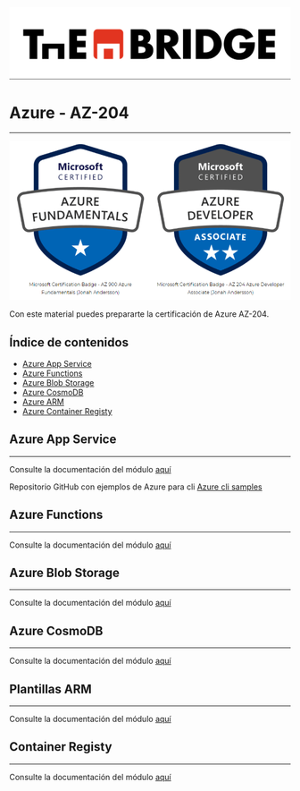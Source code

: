 ![](../../img/TheBridge_logo.png)

# Azure - AZ-204

---

![img.png](img/Az204.png)

Con este material puedes prepararte la certificación de Azure AZ-204.

## Índice de contenidos

- [Azure App Service](#azure-app-service)
- [Azure Functions](#azure-functions)
- [Azure Blob Storage](#azure-blob-storage)
- [Azure CosmoDB](#azure-cosmodb)
- [Azure ARM](#plantillas-arm)
- [Azure Container Registy](#container-registy)


## Azure App Service
***

Consulte la documentación del módulo [aquí](https://docs.google.com/presentation/d/1LBkE1cRE3T3YRSCXucuOSnr0yB4yUuFZ39fPUqJ_V2M/edit?usp=share_link)

Repositorio GitHub con ejemplos de Azure para cli [Azure cli samples](https://github.com/Azure-Samples/azure-cli-samples)


## Azure Functions
***

Consulte la documentación del módulo [aquí](https://docs.google.com/presentation/d/1dlohxNseBEo5hOULDqBGfD_iNx1maddVdj2m1Dg6p70/edit?usp=share_link)


## Azure Blob Storage
***

Consulte la documentación del módulo [aquí](https://docs.google.com/presentation/d/1lZtJr0UuqJE4lo1r_4FFh35bXBYToDLCuM_rCoha6WY/edit?usp=share_link)


## Azure CosmoDB
***

Consulte la documentación del módulo [aquí](https://docs.google.com/presentation/d/1gL52qTvwHOH1Q354ghuwmhDZHHn5g_ebxn4fGnArxV8/edit?usp=share_link)


## Plantillas ARM
***

Consulte la documentación del módulo [aquí](https://docs.google.com/presentation/d/1n-YFh2odZQrd680T-_9pW6U8yLzKe95388tg_p966Ak/edit?usp=share_link)


## Container Registy
***

Consulte la documentación del módulo [aquí](https://docs.google.com/presentation/d/1JvUTUBoeySFEY-w4Zopw9MrRjViLrlYKZYL85iHaQt4/edit?usp=share_link)